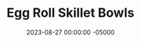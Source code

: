 ---
layout: post
title:  "Egg Roll Skillet Bowls"
date:   2023-08-27 00:00:00 -05000
categories: 
- Recipes
- Ground Meat
permalink: /recipes/egg-roll-bowl
image: /assets/Food/Ground Meat/Egg Roll/egg-roll-cover.jpg
ing: eggroll-ing
facts: eggroll-facts
section1: Meat
start2: Cabbage
section2: Vegetables
start3: Minced garlic
section3: Sauce
start4: 
section4: 
start5: 
section5: 
Prep: 20
Rest: 
Cook: 40
Source1: https://www.theseasonedmom.com/egg-roll-in-a-bowl/
Source2: 
whisk: https://s.samsungfood.com/25hwC
tags: 
- asian
- cabbage
- shredded
- wok
- stir fry
- ground
- turkey
- beef
- gochujang
- soy sauce
- dumpling
- peanut
- sesame
Description: Shredded cabbage makes such a good base for a meal, just like rice or noodles would. These bowls are like a deconstructed version of an egg roll, and they're packed with vegetables and feature a flavorful sauce.
Instructions: 
- You can either buy a bags of shredded cabbage and carrots, or shred them yourself.  I like to cut them into big chunks, pulse them in my food processor, and use that.  It's cheaper and simpler, but you don't get the strips that a mandolin would get you.  Sorry for calling for 17 cups lol, just use a large head of cabbage<br><br>

- Heat a large wok over medium to medium high heat. Add the cabbage, carrots, a pinch of salt, and a drizzle of olive oil<br><br>

- Cover the wok with aluminum foil and cook the vegetables until softened to desired texture<br><br>
- <center><img src="/assets/Food/Ground Meat/Egg Roll/egg-roll-2.jpg" alt="" class="instruction-image"></center>

- Meanwhile, in a large pan or wok, brown the meat with the spices (onion and garlic powder, chili powder, cumin, ginger, pepper, and salt) over medium heat. Mix in soy sauce and gochujang at the end<br><br>
- <center><img src="/assets/Food/Ground Meat/Egg Roll/egg-roll-3.jpg" alt="" class="instruction-image"></center>

- Mix together the sauce in a bowl or glass. Optionally add some peanut butter<br><br>

- Pour the sauce onto the cooked vegetables. Mix in the meat, season to taste with lemon, soy sauce, and salt, and serve<br><br>

- This can also work as a great filling for dumplings. Lightly wet the edges of the wrapper with water, place a small spoonful on the inside, and seal it shut, crimping the edges. Steam in a pan over medium heat until soft, or air fry at 400F until crispy<br><br>
- <center><img src="/assets/Food/Ground Meat/Egg Roll/egg-roll-7.jpg" alt="" class="instruction-image"></center>
---